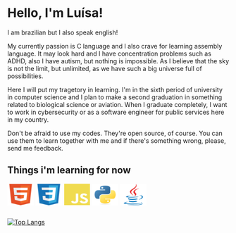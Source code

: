 # Hello, I'm Luísa!

I am brazilian but I also speak english!

My currently passion is C language and I also crave for learning assembly language. It may look hard and I have concentration problems such as ADHD, also I have autism, but nothing is impossible. As I believe that the sky is not the limit, but unlimited, as we have such a big universe full of possibilities.

Here I will put my tragetory in learning. I'm in the sixth period of university in computer science and I plan to make a second graduation in something related to biological science or aviation. 
When I graduate completely, I want to work in cybersecurity or as a software engineer for public services here in my country.

Don't be afraid to use my codes. They're open source, of course. You can use them to learn together with me and if there's something wrong, please, send me feedback.

## Things i'm learning for now

<div>
  <img align="center" alt="HTML" height="50" width="60" src="https://raw.githubusercontent.com/devicons/devicon/master/icons/html5/html5-original.svg">
  <img align="center" alt="CSS" height="50" width="60" src="https://raw.githubusercontent.com/devicons/devicon/master/icons/css3/css3-original.svg">
  <img align="center" alt="Js" height="50" width="60" src="https://raw.githubusercontent.com/devicons/devicon/master/icons/javascript/javascript-plain.svg">
  <img align="center" alt="Python" height="50" width="60" src="https://raw.githubusercontent.com/devicons/devicon/master/icons/python/python-original.svg">
  <img align="center" alt="Java" height="50" width="60" src="https://raw.githubusercontent.com/devicons/devicon/master/icons/java/java-original.svg">
</div>

##

[![Top Langs](https://github-readme-stats.vercel.app/api/top-langs/?username=AkinaRabies&layout=compact&theme=synthwave)](https://github.com/anuraghazra/github-readme-stats)
